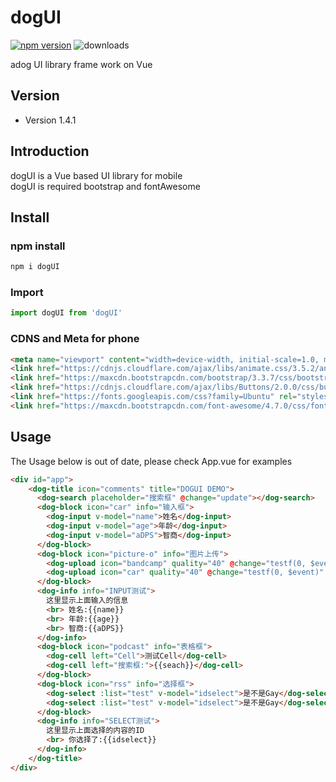 # dogUI
[![npm version](https://badge.fury.io/js/dogui.svg)](https://badge.fury.io/js/dogui)
![downloads](https://img.shields.io/npm/dm/dogui.svg)

adog UI library frame work on Vue

## Version

- Version 1.4.1

## Introduction

dogUI is a Vue based UI library for mobile  
dogUI is required bootstrap and fontAwesome

## Install

### npm install

```bash
npm i dogUI
```
### Import

```js
import dogUI from 'dogUI'
```
### CDNS and Meta for phone

```html
<meta name="viewport" content="width=device-width, initial-scale=1.0, maximum-scale=1.0, minimum-scale=1.0, user-scalable=no, target-densitydpi=device-dpi">
<link href="https://cdnjs.cloudflare.com/ajax/libs/animate.css/3.5.2/animate.min.css" rel="stylesheet">
<link href="https://maxcdn.bootstrapcdn.com/bootstrap/3.3.7/css/bootstrap.min.css" rel="stylesheet">
<link href="https://cdnjs.cloudflare.com/ajax/libs/Buttons/2.0.0/css/buttons.min.css" rel="stylesheet">
<link href="https://fonts.googleapis.com/css?family=Ubuntu" rel="stylesheet">
<link href="https://maxcdn.bootstrapcdn.com/font-awesome/4.7.0/css/font-awesome.min.css" rel="stylesheet">
```

## Usage

The Usage below is out of date, please check App.vue for examples

```html
<div id="app">
    <dog-title icon="comments" title="DOGUI DEMO">
      <dog-search placeholder="搜索框" @change="update"></dog-search>
      <dog-block icon="car" info="输入框">
        <dog-input v-model="name">姓名</dog-input>
        <dog-input v-model="age">年龄</dog-input>
        <dog-input v-model="aDPS">智商</dog-input>
      </dog-block>
      <dog-block icon="picture-o" info="图片上传">
        <dog-upload icon="bandcamp" quality="40" @change="testf(0, $event)" color="red">没有预览</dog-upload>
        <dog-upload icon="car" quality="40" @change="testf(0, $event)" color="blue" preview="right">有预览</dog-upload>
      </dog-block>
      <dog-info info="INPUT测试">
        这里显示上面输入的信息
        <br> 姓名:{{name}}
        <br> 年龄:{{age}}
        <br> 智商:{{aDPS}}
      </dog-info>
      <dog-block icon="podcast" info="表格框">
        <dog-cell left="Cell">测试Cell</dog-cell>
        <dog-cell left="搜索框:">{{seach}}</dog-cell>
      </dog-block>
      <dog-block icon="rss" info="选择框">
        <dog-select :list="test" v-model="idselect">是不是Gay</dog-select>
        <dog-select :list="test" v-model="idselect">是不是Gay</dog-select>
      </dog-block>
      <dog-info info="SELECT测试">
        这里显示上面选择的内容的ID
        <br> 你选择了:{{idselect}}
      </dog-info>
    </dog-title>
</div>
```